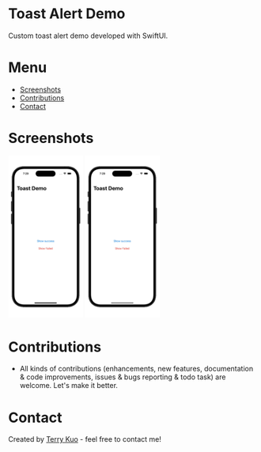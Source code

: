 # Toast Alert Demo

Custom toast alert demo developed with SwiftUI.


# Menu
* [Screenshots](#screenshots)
* [Contributions](#contributions)
* [Contact](#contact)


# Screenshots

<img src= "ReadmeSources/showfailed.gif" width = 30% height = 30%> <img src= "ReadmeSources/showsuccess.gif" width = 30% height = 30%> 



# Contributions

* All kinds of contributions (enhancements, new features, documentation & code improvements, issues & bugs reporting & todo task) are welcome. Let's make it better.

# Contact
Created by [Terry Kuo](https://twitter.com/yoyokuoo) - feel free to contact me!
